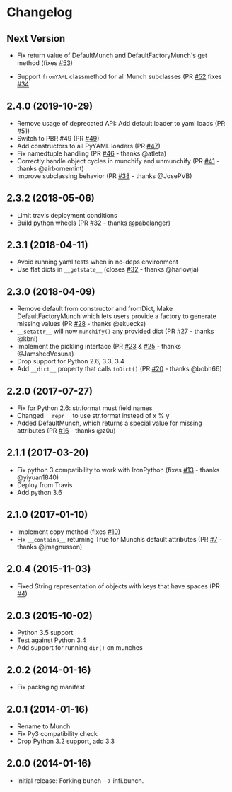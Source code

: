 Changelog
=========

Next Version
------------
* Fix return value of DefaultMunch and DefaultFactoryMunch's get method (fixes [#53](https://github.com/Infinidat/munch/issues/53))

* Support ``fromYAML`` classmethod for all Munch subclasses (PR [#52](https://github.com/Infinidat/munch/pull/52) fixes [#34](https://github.com/Infinidat/munch/issues/34)

2.4.0 (2019-10-29)
------------------

* Remove usage of deprecated API: Add default loader to yaml loads (PR [#51](https://github.com/Infinidat/munch/pull/51))
* Switch to PBR #49 (PR [#49](https://github.com/Infinidat/munch/pull/49))
* Add constructors to all PyYAML loaders (PR [#47](https://github.com/Infinidat/munch/pull/47))
* Fix namedtuple handling (PR [#46](https://github.com/Infinidat/munch/pull/46) - thanks @atleta)
* Correctly handle object cycles in munchify and unmunchify (PR [#41](https://github.com/Infinidat/munch/pull/41) - thanks @airbornemint)
* Improve subclassing behavior (PR [#38](https://github.com/Infinidat/munch/pull/38) - thanks @JosePVB)

2.3.2 (2018-05-06)
------------------

* Limit travis deployment conditions
* Build python wheels (PR [#32](https://github.com/Infinidat/munch/pull/32) - thanks @pabelanger)

2.3.1 (2018-04-11)
------------------

* Avoid running yaml tests when in no-deps environment
* Use flat dicts in ``__getstate__`` (closes [#32](https://github.com/Infinidat/munch/issues/30) - thanks @harlowja)

2.3.0 (2018-04-09)
------------------

* Remove default from constructor and fromDict, Make DefaultFactoryMunch which lets users provide a factory to generate missing values (PR [#28](https://github.com/Infinidat/munch/pull/28) - thanks @ekuecks)
* ``__setattr__`` will now ``munchify()`` any provided dict (PR [#27](https://github.com/Infinidat/munch/pulls/27) - thanks @kbni)
* Implement the pickling interface (PR [#23](https://github.com/Infinidat/munch/pulls/23) & [#25](https://github.com/Infinidat/munch/pulls/25) - thanks @JamshedVesuna)
* Drop support for Python 2.6, 3.3, 3.4
* Add ``__dict__`` property that calls ``toDict()`` (PR [#20](https://github.com/Infinidat/munch/pulls/20) - thanks @bobh66)

2.2.0 (2017-07-27)
------------------

* Fix for Python 2.6: str.format must field names
* Changed ``__repr__`` to use str.format instead of x % y
* Added DefaultMunch, which returns a special value for missing attributes (PR [#16](https://github.com/Infinidat/munch/pulls/16) - thanks @z0u)

2.1.1 (2017-03-20)
------------------

* Fix python 3 compatibility to work with IronPython (fixes [#13](https://github.com/Infinidat/munch/issues/13) - thanks @yiyuan1840)
* Deploy from Travis
* Add python 3.6

2.1.0 (2017-01-10)
------------------

* Implement copy method (fixes [#10](https://github.com/Infinidat/munch/issues/10))
* Fix ``__contains__`` returning True for Munch’s default attributes (PR [#7](https://github.com/Infinidat/munch/pull/7) - thanks @jmagnusson)

2.0.4 (2015-11-03)
------------------

* Fixed String representation of objects with keys that have spaces (PR [#4](https://github.com/Infinidat/munch/pull/4))

2.0.3 (2015-10-02)
------------------

* Python 3.5 support
* Test against Python 3.4
* Add support for running ``dir()`` on munches

2.0.2 (2014-01-16)
------------------

* Fix packaging manifest

2.0.1 (2014-01-16)
------------------

* Rename to Munch
* Fix Py3 compatibility check
* Drop Python 3.2 support, add 3.3

2.0.0 (2014-01-16)
------------------

* Initial release: Forking bunch --> infi.bunch.
